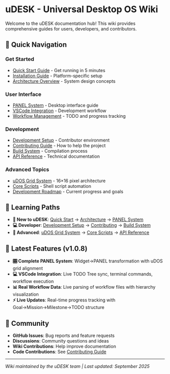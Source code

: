 # uDESK - Universal Desktop OS Wiki

Welcome to the uDESK documentation hub! This wiki provides comprehensive guides for users, developers, and contributors.

## 🚀 Quick Navigation

### **Get Started**
- [Quick Start Guide](Quick-Start) - Get running in 5 minutes
- [Installation Guide](Installation-Guide) - Platform-specific setup
- [Architecture Overview](Architecture) - System design concepts

### **User Interface**
- [PANEL System](PANEL-System) - Desktop interface guide
- [VSCode Integration](VSCode-Integration) - Development workflow
- [Workflow Management](Workflow-Management) - TODO and progress tracking

### **Development**
- [Development Setup](Development-Setup) - Contributor environment
- [Contributing Guide](Contributing) - How to help the project
- [Build System](Build-System) - Compilation process
- [API Reference](API-Reference) - Technical documentation

### **Advanced Topics**
- [uDOS Grid System](uDOS-Grid-System) - 16×16 pixel architecture
- [Core Scripts](Core-Scripts) - Shell script automation
- [Development Roadmap](Development-Roadmap) - Current progress and goals

## 🎯 Learning Paths

- **👋 New to uDESK**: [Quick Start](Quick-Start) → [Architecture](Architecture) → [PANEL System](PANEL-System)
- **💻 Developer**: [Development Setup](Development-Setup) → [Contributing](Contributing) → [Build System](Build-System)
- **🔧 Advanced**: [uDOS Grid System](uDOS-Grid-System) → [Core Scripts](Core-Scripts) → [API Reference](API-Reference)

## 🌟 Latest Features (v1.0.8)

- **🎛️ Complete PANEL System**: Widget→PANEL transformation with uDOS grid alignment
- **💻 VSCode Integration**: Live TODO Tree sync, terminal commands, workflow execution
- **📊 Real Workflow Data**: Live parsing of workflow files with hierarchy visualization
- **⚡ Live Updates**: Real-time progress tracking with Goal→Mission→Milestone→TODO structure

## 🤝 Community

- **GitHub Issues**: Bug reports and feature requests
- **Discussions**: Community questions and ideas
- **Wiki Contributions**: Help improve documentation
- **Code Contributions**: See [Contributing Guide](Contributing)

---
*Wiki maintained by the uDESK team | Last updated: September 2025*
